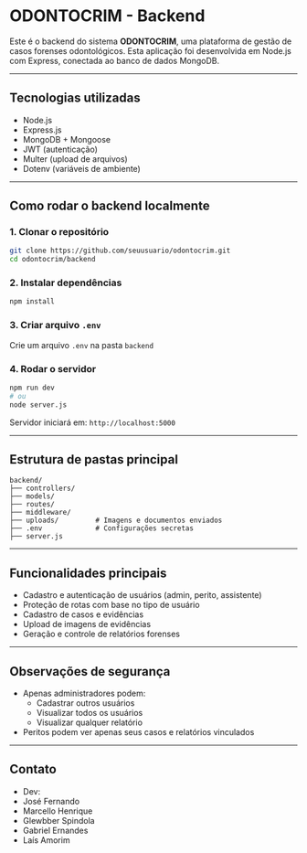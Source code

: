 # ODONTOCRIM - Backend

Este é o backend do sistema **ODONTOCRIM**, uma plataforma de gestão de casos forenses odontológicos. Esta aplicação foi desenvolvida em Node.js com Express, conectada ao banco de dados MongoDB.

---

## Tecnologias utilizadas

- Node.js
- Express.js
- MongoDB + Mongoose
- JWT (autenticação)
- Multer (upload de arquivos)
- Dotenv (variáveis de ambiente)

---

## Como rodar o backend localmente

### 1. Clonar o repositório
```bash
git clone https://github.com/seuusuario/odontocrim.git
cd odontocrim/backend
```

### 2. Instalar dependências
```bash
npm install
```

### 3. Criar arquivo `.env`
Crie um arquivo `.env` na pasta `backend` 

### 4. Rodar o servidor
```bash
npm run dev
# ou
node server.js
```

Servidor iniciará em: `http://localhost:5000`

---

## Estrutura de pastas principal

```
backend/
├── controllers/
├── models/
├── routes/
├── middleware/
├── uploads/         # Imagens e documentos enviados
├── .env             # Configurações secretas
├── server.js
```

---

## Funcionalidades principais

- Cadastro e autenticação de usuários (admin, perito, assistente)
- Proteção de rotas com base no tipo de usuário
- Cadastro de casos e evidências
- Upload de imagens de evidências
- Geração e controle de relatórios forenses

---

## Observações de segurança
- Apenas administradores podem:
  - Cadastrar outros usuários
  - Visualizar todos os usuários
  - Visualizar qualquer relatório
- Peritos podem ver apenas seus casos e relatórios vinculados

---

## Contato

- Dev:
- José Fernando
- Marcello Henrique
- Glewbber Spindola
- Gabriel Ernandes
- Laís Amorim

